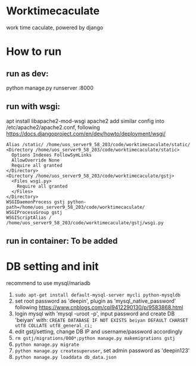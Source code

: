 # Worktimecaculate
work time caculate, powered by django

# How to run
## run as dev:
  python manage.py runserver <IP>:8000

## run with wsgi: 
  apt install libapache2-mod-wsgi apache2
  add similar config into /etc/apache2/apache2.conf, following https://docs.djangoproject.com/en/dev/howto/deployment/wsgi/
```shell
Alias /static/ /home/uos_server9_58_203/code/worktimecaculate/static/
<Directory /home/uos_server9_58_203/code/worktimecaculate/static>
  Options Indexes FollowSymLinks
  AllowOverride None
  Require all granted
</Directory>
<Directory /home/uos_server9_58_203/code/worktimecaculate/gstj>
  <Files wsgi.py>
    Require all granted
  </Files>
</Directory>
WSGIDaemonProcess gstj python-path=/home/uos_server9_58_203/code/worktimecaculate/
WSGIProcessGroup gstj
WSGIScriptAlias / /home/uos_server9_58_203/code/worktimecaculate/gstj/wsgi.py
```
## run in container: To be added

# DB setting and init
recommend to use mysql/mariadb
1. `sudo apt-get install default-mysql-server mycli python-mysqldb`
2. set root password as 'deepin', plugin as 'mysql_native_password' following https://www.cnblogs.com/cpl9412290130/p/9583868.html
3. login mysql with 'mysql -uroot -p', input password and create DB 'beiyan' with: `CREATE DATABASE IF NOT EXISTS beiyan DEFAULT CHARSET utf8 COLLATE utf8_general_ci;`
4. edit gstj/setting, change DB IP and username/password accordingly
5. `rm gstj/migrations/000*;python manage.py makemigrations gstj`
6. `python manage.py migrate`
7. `python manage.py createsuperuser`, set admin password as 'deepin123'
8. `python manage.py loaddata db_data.json`
